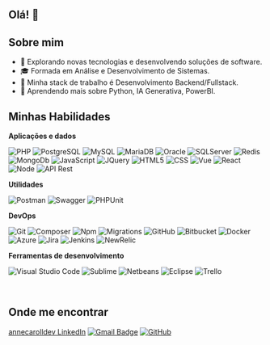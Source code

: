 ## Olá! 👋

## Sobre mim

- 🤔 Explorando novas tecnologias e desenvolvendo soluções de software.
- 🎓 Formada em Análise e Desenvolvimento de Sistemas.
- 💼 Minha stack de trabalho é Desenvolvimento Backend/Fullstack.
- 🌱 Aprendendo mais sobre Python, IA Generativa, PowerBI.

## Minhas Habilidades

**Aplicações e dados**

![PHP](https://img.shields.io/badge/-PHP-333333?style=flat&logo=PHP&logoColor=00599C)
![PostgreSQL](https://img.shields.io/badge/-PostgreSQL-333333?style=flat&logo=postgresql)
![MySQL](https://img.shields.io/badge/-MySQL-333333?style=flat&logo=mysql)
![MariaDB](https://img.shields.io/badge/-MariaDb-333333?style=flat&logo=mariadb)
![Oracle](https://img.shields.io/badge/-Oracle-333333?style=flat&logo=oracle)
![SQLServer](https://img.shields.io/badge/-SQLServer-333333?style=flat&logo=sqlserver)
![Redis](https://img.shields.io/badge/-Redis-333333?style=flat&logo=redis)
![MongoDb](https://img.shields.io/badge/-MongoDb-333333?style=flat&logo=mongodb)
![JavaScript](https://img.shields.io/badge/-JavaScript-333333?style=flat&logo=javascript)
![JQuery](https://img.shields.io/badge/-JQuery-333333?style=flat&logo=jquery)
![HTML5](https://img.shields.io/badge/-HTML5-333333?style=flat&logo=HTML5)
![CSS](https://img.shields.io/badge/-CSS-333333?style=flat&logo=CSS3&logoColor=1572B6)
![Vue](https://img.shields.io/badge/-Vue-333333?style=flat&logo=vue)
![React](https://img.shields.io/badge/-React-333333?style=flat&logo=react)
![Node](https://img.shields.io/badge/-Node-333333?style=flat&logo=node)
![API Rest](https://img.shields.io/badge/-ApiREST-333333?style=flat&logo=apirest)


**Utilidades**

![Postman](https://img.shields.io/badge/-Postman-333333?style=flat&logo=postman)
![Swagger](https://img.shields.io/badge/-Swagger-333333?style=flat&logo=swagger)
![PHPUnit](https://img.shields.io/badge/-PHPUnit-333333?style=flat&logo=phpunit)

**DevOps**

![Git](https://img.shields.io/badge/-Git-333333?style=flat&logo=git)
![Composer](https://img.shields.io/badge/-Composer-333333?style=flat&logo=composer)
![Npm](https://img.shields.io/badge/-Npm-333333?style=flat&logo=npm)
![Migrations](https://img.shields.io/badge/-Migrations-333333?style=flat&logo=migrations)
![GitHub](https://img.shields.io/badge/-GitHub-333333?style=flat&logo=github)
![Bitbucket](https://img.shields.io/badge/-Bitbucket-333333?style=flat&logo=bitbucket)
![Docker](https://img.shields.io/badge/-Docker-333333?style=flat&logo=docker)
![Azure](https://img.shields.io/badge/-Azure-333333?style=flat&logo=azure)
![Jira](https://img.shields.io/badge/-Jira-333333?style=flat&logo=jira)
![Jenkins](https://img.shields.io/badge/-Jenkins-333333?style=flat&logo=jenkins)
![NewRelic](https://img.shields.io/badge/-NewRelic-333333?style=flat&logo=newrelic)

**Ferramentas de desenvolvimento**

![Visual Studio Code](https://img.shields.io/badge/-Visual%20Studio%20Code-333333?style=flat&logo=visual-studio-code&logoColor=007ACC)
![Sublime](https://img.shields.io/badge/-Sublime-333333?style=flat&logo=sublime-ide&logoColor=2C2255)
![Netbeans](https://img.shields.io/badge/-Netbeans-333333?style=flat&logo=netbeans-ide&logoColor=2C2255)
![Eclipse](https://img.shields.io/badge/-Eclipse-333333?style=flat&logo=eclipse-ide&logoColor=2C2255)
![Trello](https://img.shields.io/badge/-Trello-333333?style=flat&logo=trello&logoColor=007ACC)

<br/>

## Onde me encontrar

<!--[![LinkedIn Badge](https:www.linkedin.com/in/annecarolldev)-->
<a href="https://www.linkedin.com/in/annecarolldev" target="_blank">annecarolldev LinkedIn</a>
[![Gmail Badge](https://img.shields.io/badge/-caroll.azev@gmail.com-006bed?style=flat-square&logo=Gmail&logoColor=red&link=mailto:caroll.azev@gmail.com)](mailto:caroll.azev@gmail.com)
[![GitHub](https://img.shields.io/github/followers/annecarolline?label=follow&style=social)](https://github.com/annecarolline)
